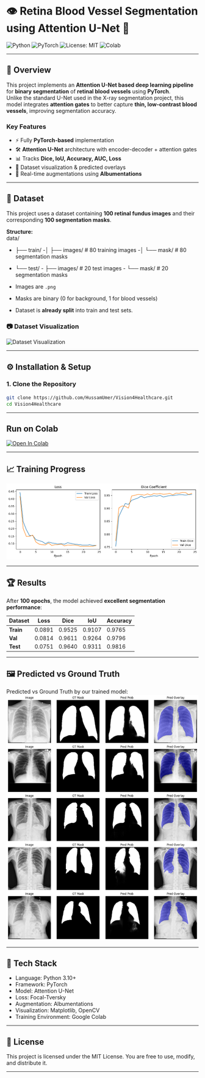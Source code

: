# 👁️ Retina Blood Vessel Segmentation using Attention U-Net 🧠  

![Python](https://img.shields.io/badge/Python-3.9%2B-blue?logo=python&logoColor=white)
![PyTorch](https://img.shields.io/badge/PyTorch-1.12+-ee4c2c?logo=pytorch&logoColor=white)
![License: MIT](https://img.shields.io/badge/License-MIT-green.svg)
![Colab](https://img.shields.io/badge/Run%20on-Colab-orange?logo=googlecolab)

---

## 📌 Overview  
This project implements an **Attention U-Net based deep learning pipeline** for **binary segmentation** of **retinal blood vessels** using **PyTorch**.  
Unlike the standard U-Net used in the X-ray segmentation project, this model integrates **attention gates** to better capture **thin, low-contrast blood vessels**, improving segmentation accuracy.

### **Key Features**
- ⚡ Fully **PyTorch-based** implementation  
- 🛠️ **Attention U-Net** architecture with encoder-decoder + attention gates  
- 📊 Tracks **Dice, IoU, Accuracy, AUC, Loss**  
- 🧪 Dataset visualization & predicted overlays  
- 🎨 Real-time augmentations using **Albumentations**

---

## 📂 Dataset  

This project uses a dataset containing **100 retinal fundus images** and their corresponding **100 segmentation masks**.  

**Structure:**  
data/
- ├── train/
      -│ ├── images/ # 80 training images
      -│ └── mask/ # 80 segmentation masks
- └── test/
      - ├── images/ # 20 test images
      - └── mask/ # 20 segmentation masks

  
- Images are `.png`
- Masks are binary (0 for background, 1 for blood vessels)
- Dataset is **already split** into train and test sets.

### 📷 Dataset Visualization  

![Dataset Visualization](https://raw.githubusercontent.com/HussamUmer/Vision4Healthcare/main/Retina_Vessel_Segmentation/Output/download%20(2).png)

---

## ⚙️ Installation & Setup  

### **1. Clone the Repository**
```bash
git clone https://github.com/HussamUmer/Vision4Healthcare.git
cd Vision4Healthcare
```
---
## Run on Colab

[![Open In Colab](https://colab.research.google.com/assets/colab-badge.svg)](https://colab.research.google.com/github/HussamUmer/Vision4Healthcare/blob/main/XRay_UNet_Segmentation/Notebook%20File/U_Net_X_Ray.ipynb)

---

## 📈 Training Progress

![Training vs Validation Loss & Dice](https://raw.githubusercontent.com/HussamUmer/Vision4Healthcare/main/XRay_UNet_Segmentation/Outputs/download%20(2).png)

---

## 🏆 Results

After **100 epochs**, the model achieved **excellent segmentation performance**:

| Dataset | Loss   | Dice   | IoU    | Accuracy |
|---------|--------|--------|--------|-----------|
| **Train** | 0.0891 | 0.9525 | 0.9107 | 0.9765 |
| **Val**   | 0.0814 | 0.9611 | 0.9264 | 0.9796 |
| **Test**  | 0.0751 | 0.9640 | 0.9311 | 0.9816 |

---

## 🖼️ Predicted vs Ground Truth

Predicted vs Ground Truth by our trained model:
![Predicted vs Ground Truth By Trained Model](https://raw.githubusercontent.com/HussamUmer/Vision4Healthcare/main/XRay_UNet_Segmentation/Outputs/Predicted.png)

---

## 📌 Tech Stack
- Language: Python 3.10+
- Framework: PyTorch
- Model: Attention U-Net
- Loss: Focal-Tversky
- Augmentation: Albumentations
- Visualization: Matplotlib, OpenCV
- Training Environment: Google Colab

---

## 📜 License

This project is licensed under the MIT License.
You are free to use, modify, and distribute it.

---

